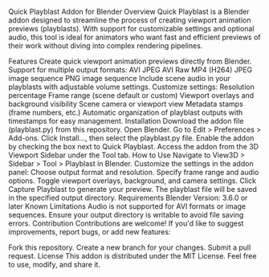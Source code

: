Quick Playblast Addon for Blender
Overview
Quick Playblast is a Blender addon designed to streamline the process of creating viewport animation previews (playblasts). With support for customizable settings and optional audio, this tool is ideal for animators who want fast and efficient previews of their work without diving into complex rendering pipelines.

Features
Create quick viewport animation previews directly from Blender.
Support for multiple output formats:
AVI JPEG
AVI Raw
MP4 (H264)
JPEG image sequence
PNG image sequence
Include scene audio in your playblasts with adjustable volume settings.
Customize settings:
Resolution percentage
Frame range (scene default or custom)
Viewport overlays and background visibility
Scene camera or viewport view
Metadata stamps (frame numbers, etc.)
Automatic organization of playblast outputs with timestamps for easy management.
Installation
Download the addon file (playblast.py) from this repository.
Open Blender.
Go to Edit > Preferences > Add-ons.
Click Install..., then select the playblast.py file.
Enable the addon by checking the box next to Quick Playblast.
Access the addon from the 3D Viewport Sidebar under the Tool tab.
How to Use
Navigate to View3D > Sidebar > Tool > Playblast in Blender.
Customize the settings in the addon panel:
Choose output format and resolution.
Specify frame range and audio options.
Toggle viewport overlays, background, and camera settings.
Click Capture Playblast to generate your preview.
The playblast file will be saved in the specified output directory.
Requirements
Blender Version: 3.6.0 or later
Known Limitations
Audio is not supported for AVI formats or image sequences.
Ensure your output directory is writable to avoid file saving errors.
Contribution
Contributions are welcome! If you'd like to suggest improvements, report bugs, or add new features:

Fork this repository.
Create a new branch for your changes.
Submit a pull request.
License
This addon is distributed under the MIT License. Feel free to use, modify, and share it.
